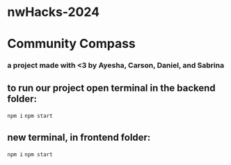 # nwHacks-2024
# Community Compass
### a project made with <3 by Ayesha, Carson, Daniel, and Sabrina
## to run our project open terminal in the backend folder:
`npm i`
`npm start`

## new terminal, in frontend folder:
`npm i`
`npm start`
